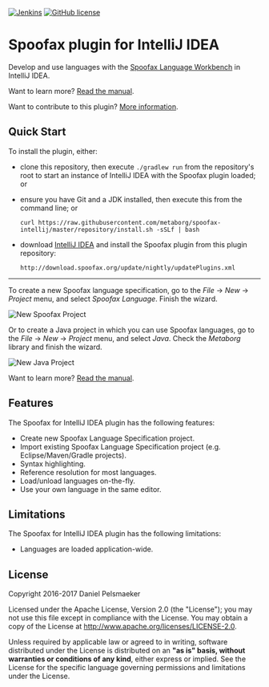 [![Jenkins](https://img.shields.io/jenkins/s/http/buildfarm.metaborg.org/job/metaborg/job/spoofax-releng/metaborg.svg)](http://buildfarm.metaborg.org/job/metaborg/job/spoofax-releng/job/master/)
[![GitHub license](https://img.shields.io/github/license/metaborg/spoofax-intellij.svg)](./LICENSE.md)

# Spoofax plugin for IntelliJ IDEA
Develop and use languages with the [Spoofax Language Workbench][1] in IntelliJ IDEA.

Want to learn more? [Read the manual][2].

Want to contribute to this plugin? [More information][3].


## Quick Start
To install the plugin, either:

* clone this repository, then execute `./gradlew run` from the repository's root to start an instance of IntelliJ IDEA with the Spoofax plugin loaded; or
* ensure you have Git and a JDK installed, then execute this from the command line; or

  ```
  curl https://raw.githubusercontent.com/metaborg/spoofax-intellij/master/repository/install.sh -sSLf | bash
  ```

* download [IntelliJ IDEA](https://www.jetbrains.com/idea/download/) and install the Spoofax plugin from this plugin repository:

  ```
  http://download.spoofax.org/update/nightly/updatePlugins.xml
  ```

---

To create a new Spoofax language specification, go to the _File_ → _New_ → _Project_ menu, and select _Spoofax Language_. Finish the wizard.

![New Spoofax Project](https://spoofax.readthedocs.org/en/latest/_images/newprojectform_langspec_selectmetaborgsdk.png)

Or to create a Java project in which you can use Spoofax languages, go to the _File_ → _New_ → _Project_ menu, and select _Java_. Check the _Metaborg_ library and finish the wizard.

![New Java Project](https://spoofax.readthedocs.org/en/latest/_images/newprojectform_checkmetaborgframework.png)

Want to learn more? [Read the manual][2].



## Features
The Spoofax for IntelliJ IDEA plugin has the following features:

- Create new Spoofax Language Specification project.
- Import existing Spoofax Language Specification project (e.g. Eclipse/Maven/Gradle projects).
- Syntax highlighting.
- Reference resolution for most languages.
- Load/unload languages on-the-fly.
- Use your own language in the same editor.



## Limitations
The Spoofax for IntelliJ IDEA plugin has the following limitations:

* Languages are loaded application-wide.



## License
Copyright 2016-2017 Daniel Pelsmaeker

Licensed under the Apache License, Version 2.0 (the "License"); you may not use this file except in compliance with the License. You may obtain a copy of the License at <http://www.apache.org/licenses/LICENSE-2.0>.

Unless required by applicable law or agreed to in writing, software distributed under the License is distributed on an **"as is" basis, without warranties or conditions of any kind**, either express or implied. See the License for the specific language governing permissions and limitations under the License.


[1]: http://www.spoofax.org/
[2]: http://www.metaborg.org/en/latest/source/langdev/manual/env/intellij/index.html
[3]: ./CONTRIBUTE.md

